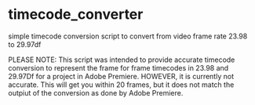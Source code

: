 # timecode_converter
simple timecode conversion script to convert from video frame rate 23.98 to 29.97df 

PLEASE NOTE:
This script was intended to provide accurate timecode conversion to represent the frame for frame timecodes in 23.98 and 29.97Df for a project in Adobe Premiere. HOWEVER, it is currently not accurate. This will get you within 20 frames, but it does not match the outpiut of the conversion as done by Adobe Premiere.
